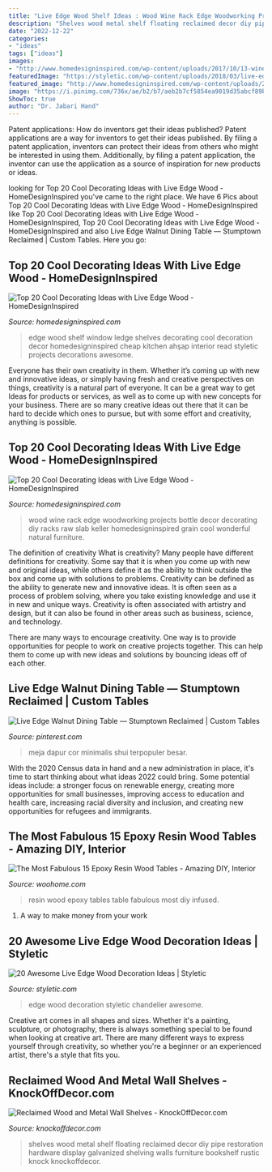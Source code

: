 ```yaml
---
title: "Live Edge Wood Shelf Ideas : Wood Wine Rack Edge Woodworking Projects Bottle Decor Decorating Diy Racks Raw Slab Keller Homedesigninspired Grain Cool Wonderful Natural Furniture"
description: "Shelves wood metal shelf floating reclaimed decor diy pipe restoration hardware display galvanized shelving walls furniture bookshelf rustic knock knockoffdecor"
date: "2022-12-22"
categories:
- "ideas"
tags: ["ideas"]
images:
- "http://www.homedesigninspired.com/wp-content/uploads/2017/10/13-wine-rack.jpg"
featuredImage: "https://styletic.com/wp-content/uploads/2018/03/live-edge-wood-decorations/11-live-edge-wood-decoration-ideas.jpg"
featured_image: "http://www.homedesigninspired.com/wp-content/uploads/2017/10/13-wine-rack.jpg"
image: "https://i.pinimg.com/736x/ae/b2/b7/aeb2b7cf5854ea9019d35abcf89b832b.jpg"
ShowToc: true
author: "Dr. Jabari Hand"
---
```



Patent applications: How do inventors get their ideas published?
Patent applications are a way for inventors to get their ideas published. By filing a patent application, inventors can protect their ideas from others who might be interested in using them. Additionally, by filing a patent application, the inventor can use the application as a source of inspiration for new products or ideas.

	

		
looking for Top 20 Cool Decorating Ideas with Live Edge Wood - HomeDesignInspired you've came to the right place. We have 6 Pics about Top 20 Cool Decorating Ideas with Live Edge Wood - HomeDesignInspired like Top 20 Cool Decorating Ideas with Live Edge Wood - HomeDesignInspired, Top 20 Cool Decorating Ideas with Live Edge Wood - HomeDesignInspired and also Live Edge Walnut Dining Table — Stumptown Reclaimed | Custom Tables. Here you go:
		
    
## Top 20 Cool Decorating Ideas With Live Edge Wood - HomeDesignInspired

<img loading=lazy src="http://www.homedesigninspired.com/wp-content/uploads/2017/10/03-window-ledge-shelf.jpg" onerror="this.onerror=null;this.src='https://tse4.mm.bing.net/th?id=OIP.fa1rRKZPpwwkcVtpw0H3NgHaSc&amp;pid=15.1';" alt="Top 20 Cool Decorating Ideas with Live Edge Wood - HomeDesignInspired">

_Source: homedesigninspired.com_

>edge wood shelf window ledge shelves decorating cool decoration decor homedesigninspired cheap kitchen ahşap interior read styletic projects decorations awesome. 

	

Everyone has their own creativity in them. Whether it’s coming up with new and innovative ideas, or simply having fresh and creative perspectives on things, creativity is a natural part of everyone. It can be a great way to get Ideas for products or services, as well as to come up with new concepts for your business. There are so many creative ideas out there that it can be hard to decide which ones to pursue, but with some effort and creativity, anything is possible.

    
## Top 20 Cool Decorating Ideas With Live Edge Wood - HomeDesignInspired

<img loading=lazy src="http://www.homedesigninspired.com/wp-content/uploads/2017/10/13-wine-rack.jpg" onerror="this.onerror=null;this.src='https://tse3.mm.bing.net/th?id=OIP.cdSfkfsiUUtxBjbfpb2VzQHaLL&amp;pid=15.1';" alt="Top 20 Cool Decorating Ideas with Live Edge Wood - HomeDesignInspired">

_Source: homedesigninspired.com_

>wood wine rack edge woodworking projects bottle decor decorating diy racks raw slab keller homedesigninspired grain cool wonderful natural furniture. 

	

The definition of creativity
What is creativity? Many people have different definitions for creativity. Some say that it is when you come up with new and original ideas, while others define it as the ability to think outside the box and come up with solutions to problems.
Creativity can be defined as the ability to generate new and innovative ideas. It is often seen as a process of problem solving, where you take existing knowledge and use it in new and unique ways. Creativity is often associated with artistry and design, but it can also be found in other areas such as business, science, and technology.

There are many ways to encourage creativity. One way is to provide opportunities for people to work on creative projects together. This can help them to come up with new ideas and solutions by bouncing ideas off of each other.

    
## Live Edge Walnut Dining Table — Stumptown Reclaimed | Custom Tables

<img loading=lazy src="https://i.pinimg.com/736x/ae/b2/b7/aeb2b7cf5854ea9019d35abcf89b832b.jpg" onerror="this.onerror=null;this.src='https://tse2.mm.bing.net/th?id=OIP.5i2h6TizFGJRClRBZczKvgHaJ3&amp;pid=15.1';" alt="Live Edge Walnut Dining Table — Stumptown Reclaimed | Custom Tables">

_Source: pinterest.com_

>meja dapur cor minimalis shui terpopuler besar. 

	

With the 2020 Census data in hand and a new administration in place, it's time to start thinking about what ideas 2022 could bring. Some potential ideas include: a stronger focus on renewable energy, creating more opportunities for small businesses, improving access to education and health care, increasing racial diversity and inclusion, and creating new opportunities for refugees and immigrants.

    
## The Most Fabulous 15 Epoxy Resin Wood Tables - Amazing DIY, Interior

<img loading=lazy src="https://www.woohome.com/wp-content/uploads/2019/09/resin-table-design-ideas-14.jpg" onerror="this.onerror=null;this.src='https://tse4.mm.bing.net/th?id=OIP.SqRVcD0hZNIUxU9fxAK4JwHaJ4&amp;pid=15.1';" alt="The Most Fabulous 15 Epoxy Resin Wood Tables - Amazing DIY, Interior">

_Source: woohome.com_

>resin wood epoxy tables table fabulous most diy infused. 

	

1. A way to make money from your work

    
## 20 Awesome Live Edge Wood Decoration Ideas | Styletic

<img loading=lazy src="https://styletic.com/wp-content/uploads/2018/03/live-edge-wood-decorations/11-live-edge-wood-decoration-ideas.jpg" onerror="this.onerror=null;this.src='https://tse1.mm.bing.net/th?id=OIP.IJKQw1nRG9s463lWJpB6iAHaN7&amp;pid=15.1';" alt="20 Awesome Live Edge Wood Decoration Ideas | Styletic">

_Source: styletic.com_

>edge wood decoration styletic chandelier awesome. 

	

Creative art comes in all shapes and sizes. Whether it's a painting, sculpture, or photography, there is always something special to be found when looking at creative art. There are many different ways to express yourself through creativity, so whether you're a beginner or an experienced artist, there's a style that fits you.

    
## Reclaimed Wood And Metal Wall Shelves - KnockOffDecor.com

<img loading=lazy src="https://knockoffdecor.com/wp-content/uploads/2013/11/wood-and-metal-wall-shelves1.jpg" onerror="this.onerror=null;this.src='https://tse3.mm.bing.net/th?id=OIP.8709fVsTAgHZi-YtFkb0ewAAAA&amp;pid=15.1';" alt="Reclaimed Wood and Metal Wall Shelves - KnockOffDecor.com">

_Source: knockoffdecor.com_

>shelves wood metal shelf floating reclaimed decor diy pipe restoration hardware display galvanized shelving walls furniture bookshelf rustic knock knockoffdecor. 

	

	

